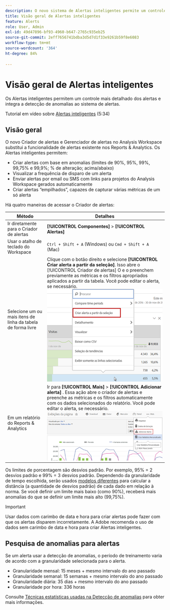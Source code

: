 ```yaml
---
description: O novo sistema de Alertas inteligentes permite um controle mais detalhado dos alertas e integra a detecção de anomalias ao sistema de alertas.
title: Visão geral de Alertas inteligentes
feature: Alerts
role: User, Admin
exl-id: 49d47896-bf93-4960-b647-2765c935eb25
source-git-commit: 2eff7656741bdba3d5d7d1f33e9261b59f8e6083
workflow-type: tm+mt
source-wordcount: '364'
ht-degree: 84%

---
```


# Visão geral de Alertas inteligentes

Os Alertas inteligentes permitem um controle mais detalhado dos alertas e integra a detecção de anomalias ao sistema de alertas.

Tutorial em vídeo sobre [Alertas inteligentes](https://experienceleague.adobe.com/docs/analytics-learn/tutorials/data-science/intelligent-alerts.html?lang=pt-BR) (5:34)

## Visão geral

O novo Criador de alertas e Gerenciador de alertas no Analysis Workspace substitui a funcionalidade de alertas existente nos Reports &amp; Analytics. Os Alertas inteligentes permitem:

* Criar alertas com base em anomalias (limites de 90%, 95%, 99%, 99,75% e 99,9%; % de alteração; acima/abaixo)
* Visualizar a frequência de disparo de um alerta
* Enviar alertas por email ou SMS com links para projetos do Analysis Workspace gerados automaticamente
* Criar alertas “empilhados”, capazes de capturar várias métricas de um só alerta

Há quatro maneiras de acessar o Criador de alertas:

| Método | Detalhes |
| --- | --- |
| Ir diretamente para o Criador de alertas | **[!UICONTROL Componentes]** > **[!UICONTROL Alertas]** |
| Usar o atalho de teclado do Workspace | `Ctrl + Shift + A` (Windows) ou `Cmd + Shift + A` (Mac) |
| Selecione um ou mais itens de linha da tabela de forma livre | Clique com o botão direito e selecione **[!UICONTROL Criar alerta a partir da seleção]**. Isso abre o [!UICONTROL Criador de alertas] O e o preenchem previamente as métricas e os filtros apropriados aplicados a partir da tabela. Você pode editar o alerta, se necessário. ![Criar alerta a partir da seleção](assets/create-alert-from-selection.png) |
| Em um relatório do Reports &amp; Analytics | Ir para  **[!UICONTROL Mais]** > **[!UICONTROL Adicionar alerta]** . Essa ação abre o criador de alertas e preenche as métricas e os filtros automaticamente com os dados selecionados do relatório. Você pode editar o alerta, se necessário. ![Adicionar alerta](assets/add-alert.png) |

Os limites de porcentagem são desvios padrão. Por exemplo, 95% = 2 desvios padrão e 99% = 3 desvios padrão. Dependendo da granularidade de tempo escolhida, serão usados [modelos diferentes](/help/analyze/analysis-workspace/c-anomaly-detection/statistics-anomaly-detection.md) para calcular a distância (a quantidade de desvios padrão) de cada dado em relação à norma. Se você definir um limite mais baixo (como 90%), receberá mais anomalias do que se definir um limite mais alto (99,75%).

>[!IMPORTANT]
>
>Usar dados com carimbo de data e hora para criar alertas pode fazer com que os alertas disparem incorretamente. A Adobe recomenda o uso de dados sem carimbo de data e hora para criar Alertas inteligentes.

## Pesquisa de anomalias para alertas

Se um alerta usar a detecção de anomalias, o período de treinamento varia de acordo com a granularidade selecionada para o alerta.

* Granularidade mensal: 15 meses + mesmo intervalo do ano passado
* Granularidade semanal: 15 semanas + mesmo intervalo do ano passado
* Granularidade diária: 35 dias + mesmo intervalo do ano passado
* Granularidade por hora: 336 horas

Consulte [Técnicas estatísticas usadas na Detecção de anomalias](/help/analyze/analysis-workspace/c-anomaly-detection/statistics-anomaly-detection.md) para obter mais informações.
